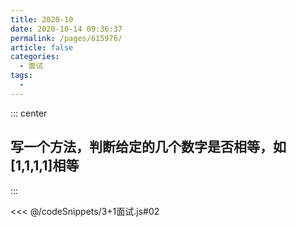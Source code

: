 ```yaml
---
title: 2020-10
date: 2020-10-14 09:36:37
permalink: /pages/615976/
article: false
categories:
  - 面试
tags:
  -
---
```

::: center

## 写一个方法，判断给定的几个数字是否相等，如[1,1,1,1]相等

:::

<<< @/codeSnippets/3+1面试.js#02
